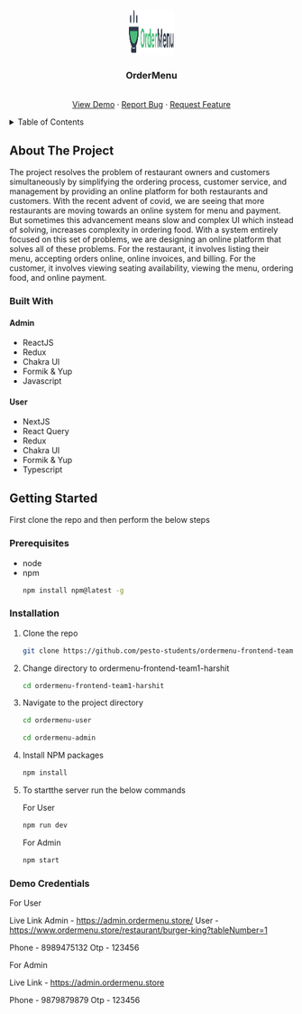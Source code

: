 <br />
<div align="center">
  <a href="https://github.com/pesto-students/ordermenu-frontend-team1-harshit">
    <img src="/ordermenu-user/public/assets/logo.svg" alt="OrderMenu Logo" width="80" height="80">
  </a>

<h3 align="center">OrderMenu</h3>

  <p align="center">
    <br />
    <a href="https://github.com/pesto-students/ordermenu-frontend-team1-harshit">View Demo</a>
    ·
    <a href="https://github.com/pesto-students/ordermenu-frontend-team1-harshit/issues">Report Bug</a>
    ·
    <a href="https://github.com/pesto-students/ordermenu-frontend-team1-harshit/issues">Request Feature</a>

  </p>
</div>

<!-- TABLE OF CONTENTS -->
<details>
  <summary>Table of Contents</summary>
  <ol>
    <li>
      <a href="#about-the-project">About The Project</a>
      <ul>
        <li><a href="#built-with">Built With</a></li>
      </ul>
    </li>
    <li>
      <a href="#getting-started">Getting Started</a>
      <ul>
        <li><a href="#prerequisites">Prerequisites</a></li>
        <li><a href="#installation">Installation</a></li>
        <li><a href="#demo-credentials">Installation</a></li>
      </ul>
    </li>
  </ol>
</details>

<!-- ABOUT THE PROJECT -->

## About The Project

The project resolves the problem of restaurant owners and customers simultaneously by simplifying the ordering
process, customer service, and management by providing an online platform for both restaurants and customers.
With the recent advent of covid, we are seeing that more restaurants are moving towards an online system for
menu and payment. But sometimes this advancement means slow and complex UI which instead of solving,
increases complexity in ordering food. With a system entirely focused on this set of problems, we are designing an
online platform that solves all of these problems. For the restaurant, it involves listing their menu, accepting orders
online, online invoices, and billing. For the customer, it involves viewing seating availability, viewing the menu,
ordering food, and online payment.

### Built With

#### Admin

- ReactJS
- Redux
- Chakra UI
- Formik & Yup
- Javascript


#### User

- NextJS
- React Query
- Redux
- Chakra UI
- Formik & Yup
- Typescript

<!-- GETTING STARTED -->

## Getting Started

First clone the repo and then perform the below steps

### Prerequisites

- node
- npm
  ```sh
  npm install npm@latest -g
  ```

### Installation

1. Clone the repo
   ```sh
   git clone https://github.com/pesto-students/ordermenu-frontend-team1-harshit
   ```
2. Change directory to ordermenu-frontend-team1-harshit
   ```sh
   cd ordermenu-frontend-team1-harshit
   ```
3. Navigate to the project directory
   ```sh
   cd ordermenu-user 
   ```

    ```sh
   cd ordermenu-admin 
   ```

4. Install NPM packages
   ```sh
   npm install
   ```
5. To startthe server run the below commands

   For User
   ```sh
   npm run dev
   ```

   For Admin
   ```sh
   npm start
   ```

### Demo Credentials

For User

Live Link
Admin - https://admin.ordermenu.store/
User - https://www.ordermenu.store/restaurant/burger-king?tableNumber=1

Phone - 8989475132
Otp   - 123456

For Admin

Live Link - https://admin.ordermenu.store

Phone - 9879879879
Otp   - 123456
